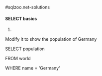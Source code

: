 #sqlzoo.net-solutions

<h4><style="color: #00EE00">SELECT basics</style></h4>

1. 
Modify it to show the population of Germany

SELECT population 

FROM world

WHERE name = 'Germany'

